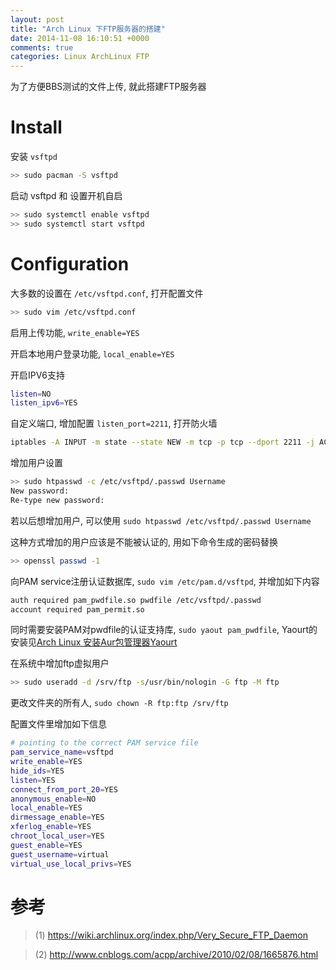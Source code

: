```yaml
---
layout: post
title: "Arch Linux 下FTP服务器的搭建"
date: 2014-11-08 16:10:51 +0000
comments: true
categories: Linux ArchLinux FTP
---
```


为了方便BBS测试的文件上传, 就此搭建FTP服务器

# Install

安装 `vsftpd`

```bash
>> sudo pacman -S vsftpd
```

启动 vsftpd 和 设置开机自启

```bash
>> sudo systemctl enable vsftpd
>> sudo systemctl start vsftpd
```

# Configuration

大多数的设置在 `/etc/vsftpd.conf`, 打开配置文件

```bash
>> sudo vim /etc/vsftpd.conf
```

启用上传功能, `write_enable=YES`

开启本地用户登录功能, `local_enable=YES`

开启IPV6支持

```bash
listen=NO
listen_ipv6=YES
```

自定义端口, 增加配置 `listen_port=2211`, 打开防火墙

```bash
iptables -A INPUT -m state --state NEW -m tcp -p tcp --dport 2211 -j ACCEPT
```

增加用户设置

```bash
>> sudo htpasswd -c /etc/vsftpd/.passwd Username
New password:
Re-type new password:
```

若以后想增加用户, 可以使用 `sudo htpasswd /etc/vsftpd/.passwd Username`

这种方式增加的用户应该是不能被认证的, 用如下命令生成的密码替换

```bash
>> openssl passwd -1
```

向PAM service注册认证数据库, `sudo vim /etc/pam.d/vsftpd`, 并增加如下内容

```bash
auth required pam_pwdfile.so pwdfile /etc/vsftpd/.passwd
account required pam_permit.so
```

同时需要安装PAM对pwdfile的认证支持库, `sudo yaout pam_pwdfile`, Yaourt的安装见[Arch Linux 安装Aur包管理器Yaourt](/blog/2014/11/09/yaourt/)

在系统中增加ftp虚拟用户

```bash
>> sudo useradd -d /srv/ftp -s/usr/bin/nologin -G ftp -M ftp
```

更改文件夹的所有人, `sudo chown -R ftp:ftp /srv/ftp`

配置文件里增加如下信息

```bash
# pointing to the correct PAM service file
pam_service_name=vsftpd
write_enable=YES
hide_ids=YES
listen=YES
connect_from_port_20=YES
anonymous_enable=NO
local_enable=YES
dirmessage_enable=YES
xferlog_enable=YES
chroot_local_user=YES
guest_enable=YES
guest_username=virtual
virtual_use_local_privs=YES
```

# 参考

> (1) https://wiki.archlinux.org/index.php/Very_Secure_FTP_Daemon

> (2) http://www.cnblogs.com/acpp/archive/2010/02/08/1665876.html
